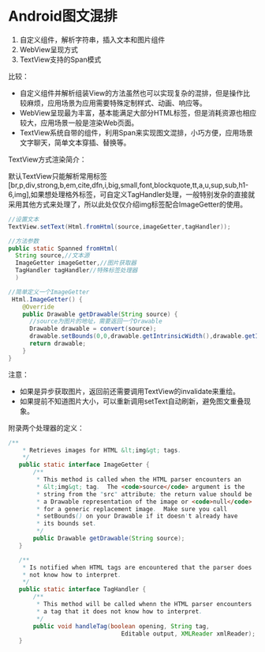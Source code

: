 # Android图文混排
1. 自定义组件，解析字符串，插入文本和图片组件
2. WebView呈现方式
3. TextView支持的Span模式

比较：
- 自定义组件并解析组装View的方法虽然也可以实现复杂的混排，但是操作比较麻烦，应用场景为应用需要特殊定制样式、动画、响应等。
- WebView呈现最为丰富，基本能满足大部分HTML标签，但是消耗资源也相应较大，应用场景一般是渲染Web页面。
- TextView系统自带的组件，利用Span来实现图文混排，小巧方便，应用场景文字聊天，简单文本穿插、替换等。

TextView方式渲染简介：

 默认TextView只能解析常用标签 [br,p,div,strong,b,em,cite,dfn,i,big,small,font,blockquote,tt,a,u,sup,sub,h1-6,img],如果想处理格外标签，可自定义TagHandler处理，一般特别发杂的直接就采用其他方式来处理了，所以此处仅仅介绍img标签配合ImageGetter的使用。

```java
//设置文本
TextView.setText(Html.fromHtml(source,imageGetter,tagHandler));

//方法参数
public static Spanned fromHtml(
  String source,//文本源
  ImageGetter imageGetter,//图片获取器
  TagHandler tagHandler//特殊标签处理器
  )

//简单定义一个ImageGetter
 Html.ImageGetter() {
    @Override
    public Drawable getDrawable(String source) {
      //source为图片的地址，需要返回一个Drawable
      Drawable drawable = convert(source);
      drawable.setBounds(0,0,drawable.getIntrinsicWidth(),drawable.getIntrinsicHeight());
      return drawable;
    }
}
```

注意：
- 如果是异步获取图片，返回前还需要调用TextView的invalidate来重绘。
- 如果提前不知道图片大小，可以重新调用setText自动刷新，避免图文重叠现象。

附录两个处理器的定义：

```java
/**
    * Retrieves images for HTML &lt;img&gt; tags.
    */
   public static interface ImageGetter {
       /**
        * This method is called when the HTML parser encounters an
        * &lt;img&gt; tag.  The <code>source</code> argument is the
        * string from the "src" attribute; the return value should be
        * a Drawable representation of the image or <code>null</code>
        * for a generic replacement image.  Make sure you call
        * setBounds() on your Drawable if it doesn't already have
        * its bounds set.
        */
       public Drawable getDrawable(String source);
   }

   /**
    * Is notified when HTML tags are encountered that the parser does
    * not know how to interpret.
    */
   public static interface TagHandler {
       /**
        * This method will be called whenn the HTML parser encounters
        * a tag that it does not know how to interpret.
        */
       public void handleTag(boolean opening, String tag,
                                Editable output, XMLReader xmlReader);
   }
```
